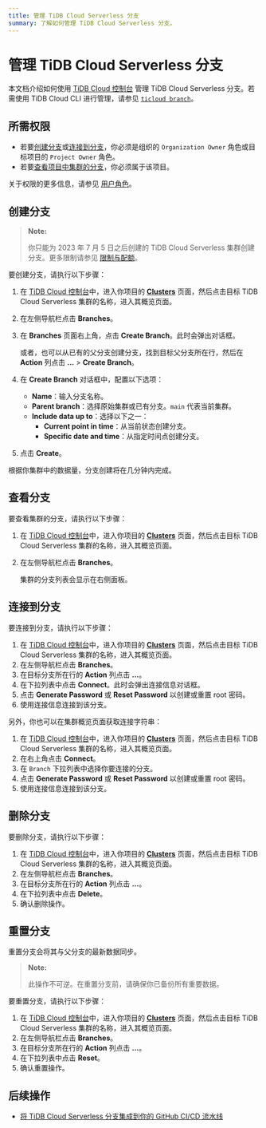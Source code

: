 ```yaml
---
title: 管理 TiDB Cloud Serverless 分支
summary: 了解如何管理 TiDB Cloud Serverless 分支。
---
```


# 管理 TiDB Cloud Serverless 分支

本文档介绍如何使用 [TiDB Cloud 控制台](https://tidbcloud.com) 管理 TiDB Cloud Serverless 分支。若需使用 TiDB Cloud CLI 进行管理，请参见 [`ticloud branch`](/tidb-cloud/ticloud-branch-create.md)。

## 所需权限

- 若要[创建分支](#create-a-branch)或[连接到分支](#connect-to-a-branch)，你必须是组织的 `Organization Owner` 角色或目标项目的 `Project Owner` 角色。
- 若要[查看项目中集群的分支](#create-a-branch)，你必须属于该项目。

关于权限的更多信息，请参见 [用户角色](/tidb-cloud/manage-user-access.md#user-roles)。

## 创建分支

> **Note:**
>
> 你只能为 2023 年 7 月 5 日之后创建的 TiDB Cloud Serverless 集群创建分支。更多限制请参见 [限制与配额](/tidb-cloud/branch-overview.md#limitations-and-quotas)。

要创建分支，请执行以下步骤：

1. 在 [TiDB Cloud 控制台](https://tidbcloud.com/)中，进入你项目的 [**Clusters**](https://tidbcloud.com/project/clusters) 页面，然后点击目标 TiDB Cloud Serverless 集群的名称，进入其概览页面。
2. 在左侧导航栏点击 **Branches**。
3. 在 **Branches** 页面右上角，点击 **Create Branch**。此时会弹出对话框。

    或者，也可以从已有的父分支创建分支，找到目标父分支所在行，然后在 **Action** 列点击 **...** > **Create Branch**。

4. 在 **Create Branch** 对话框中，配置以下选项：

    - **Name**：输入分支名称。
    - **Parent branch**：选择原始集群或已有分支。`main` 代表当前集群。
    - **Include data up to**：选择以下之一：
        - **Current point in time**：从当前状态创建分支。
        - **Specific date and time**：从指定时间点创建分支。

5. 点击 **Create**。

根据你集群中的数据量，分支创建将在几分钟内完成。

## 查看分支

要查看集群的分支，请执行以下步骤：

1. 在 [TiDB Cloud 控制台](https://tidbcloud.com/)中，进入你项目的 [**Clusters**](https://tidbcloud.com/project/clusters) 页面，然后点击目标 TiDB Cloud Serverless 集群的名称，进入其概览页面。
2. 在左侧导航栏点击 **Branches**。

    集群的分支列表会显示在右侧面板。

## 连接到分支

要连接到分支，请执行以下步骤：

1. 在 [TiDB Cloud 控制台](https://tidbcloud.com/)中，进入你项目的 [**Clusters**](https://tidbcloud.com/project/clusters) 页面，然后点击目标 TiDB Cloud Serverless 集群的名称，进入其概览页面。
2. 在左侧导航栏点击 **Branches**。
3. 在目标分支所在行的 **Action** 列点击 **...**。
4. 在下拉列表中点击 **Connect**。此时会弹出连接信息对话框。
5. 点击 **Generate Password** 或 **Reset Password** 以创建或重置 root 密码。
6. 使用连接信息连接到该分支。

另外，你也可以在集群概览页面获取连接字符串：

1. 在 [TiDB Cloud 控制台](https://tidbcloud.com/)中，进入你项目的 [**Clusters**](https://tidbcloud.com/project/clusters) 页面，然后点击目标 TiDB Cloud Serverless 集群的名称，进入其概览页面。
2. 在右上角点击 **Connect**。
3. 在 `Branch` 下拉列表中选择你要连接的分支。
4. 点击 **Generate Password** 或 **Reset Password** 以创建或重置 root 密码。
5. 使用连接信息连接到该分支。

## 删除分支

要删除分支，请执行以下步骤：

1. 在 [TiDB Cloud 控制台](https://tidbcloud.com/)中，进入你项目的 [**Clusters**](https://tidbcloud.com/project/clusters) 页面，然后点击目标 TiDB Cloud Serverless 集群的名称，进入其概览页面。
2. 在左侧导航栏点击 **Branches**。
3. 在目标分支所在行的 **Action** 列点击 **...**。
4. 在下拉列表中点击 **Delete**。
5. 确认删除操作。

## 重置分支

重置分支会将其与父分支的最新数据同步。

> **Note:**
> 
> 此操作不可逆。在重置分支前，请确保你已备份所有重要数据。

要重置分支，请执行以下步骤：

1. 在 [TiDB Cloud 控制台](https://tidbcloud.com/)中，进入你项目的 [**Clusters**](https://tidbcloud.com/project/clusters) 页面，然后点击目标 TiDB Cloud Serverless 集群的名称，进入其概览页面。
2. 在左侧导航栏点击 **Branches**。
3. 在目标分支所在行的 **Action** 列点击 **...**。
4. 在下拉列表中点击 **Reset**。
5. 确认重置操作。

## 后续操作

- [将 TiDB Cloud Serverless 分支集成到你的 GitHub CI/CD 流水线](/tidb-cloud/branch-github-integration.md)